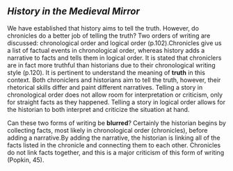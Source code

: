 ## *History in the Medieval Mirror*
   We have established that history aims to tell the truth. However, do chronicles do a better job of telling the truth? Two orders of writing are discussed: chronological order and logical order (p.102).Chronicles give us a list of factual events in chronological order, whereas history adds a narrative to facts and tells them in logical order. It is stated that chroniclers are in fact more truthful than historians due to their chronological writing style (p.120). It is pertinent to understand the meaning of **truth** in this context. Both chroniclers and historians aim to tell the truth, however, their rhetorical skills differ and paint different narratives. Telling a story in chronological order does not allow room for interpretation or criticism, only for straight facts as they happened. Telling a story in logical order allows for the historian to both interpret and criticize the situation at hand. 
   
   Can these two forms of writing be **blurred**? Certainly the historian begins by collecting facts, most likely in chronological order (chronicles), before adding a narrative.By adding the narrative, the historian is linking all of the facts listed in the chronicle and connecting them to each other. Chronicles do not link facts together, and this is a major criticism of this form of writing (Popkin, 45). 
